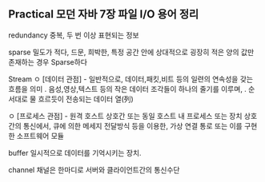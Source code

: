 
## Practical 모던 자바 7장 파일 I/O 용어 정리
redundancy 중복, 두 번 이상 표현되는 정보

sparse 밀도가 적다, 드문, 희박한,
특정 공간 안에 상대적으로 굉장히 적은 양의 값만 존재하는 경우 Sparse하다

Stream
  ㅇ [데이터 관점]
     - 일반적으로, 데이터,패킷,비트 등의 일련의 연속성을 갖는 흐름을 의미
        . 음성,영상,텍스트 등의 작은 데이터 조각들이 하나의 줄기를 이루며,
        . 순서대로 물 흐르듯이 전송되는 데이터 열(列)

  ㅇ [프로세스 관점]
     - 원격 호스트 상호간 또는 동일 호스트 내 프로세스 또는 장치 상호 간의 통신에서,  큐에 의한 메세지 전달방식 등을 이용한, 가상 연결 통로 또는 이를 구현한 소프트웨어 모듈

buffer 일시적으로 데이터를 기억시키는 장치.

channel 채널은 한마디로 서버와 클라이언트간의 통신수단
